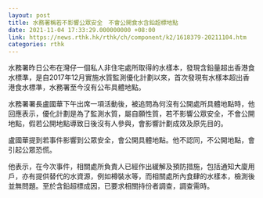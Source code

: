 ```yaml
---
layout: post
title: 水務署稱若不影響公眾安全　不會公開食水含鉛超標地點
date: 2021-11-04 17:33:29.000000000 +08:00
link: https://news.rthk.hk/rthk/ch/component/k2/1618379-20211104.htm
categories: rthk
---
```


水務署昨日公布在灣仔一個私人非住宅處所取得的水樣本，發現含鉛量超出香港食水標準，是自2017年12月實施水質監測優化計劃以來，首次發現有水樣本超出香港食水標準，水務署至今沒有公布具體地點。

水務署署長盧國華下午出席一項活動後，被追問為何沒有公開處所具體地點時，他回應表示，優化計劃是為了監測水質，屬自願性質，若不影響公眾安全，不會公開地點，假若公開地點導致日後沒有人參與，會影響計劃成效及原先目的。

盧國華提到若事件影響到公眾安全，會公開具體地點。他不認同，不公開地點，會引起公眾恐慌。

他表示，在今次事件，相關處所負責人已經作出緩解及預防措施，包括通知大廈用戶，亦有提供替代的水資源，例如樽裝水等，而相關處所內食肆的水樣本，檢測後並無問題。至於含鉛超標成因，已要求相關持份者調查，調查需時。
